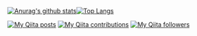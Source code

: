 [![Anurag's github stats](https://github-readme-stats.vercel.app/api?username=perpouh&show_icons=true)](https://github.com/perpouh/github-readme-stats)[![Top Langs](https://github-readme-stats.vercel.app/api/top-langs/?username=perpouh)](https://github.com/anuraghazra/github-readme-stats)

[![My Qiita posts](https://qiita-badge.apiapi.app/s/perpouh/posts.svg)](http://qiita.com/perpouh)
[![My Qiita contributions](https://qiita-badge.apiapi.app/s/perpouh/contributions.svg)](http://qiita.com/perpouh)
[![My Qiita followers](https://qiita-badge.apiapi.app/s/perpouh/followers.svg)](http://qiita.com/perpouh)

<!--
**perpouh/perpouh** is a ✨ _special_ ✨ repository because its `README.md` (this file) appears on your GitHub profile.

Here are some ideas to get you started:

- 🔭 I’m currently working on ...
- 🌱 I’m currently learning ...
- 👯 I’m looking to collaborate on ...
- 🤔 I’m looking for help with ...
- 💬 Ask me about ...
- 📫 How to reach me: ...
- 😄 Pronouns: ...
- ⚡ Fun fact: ...
-->
